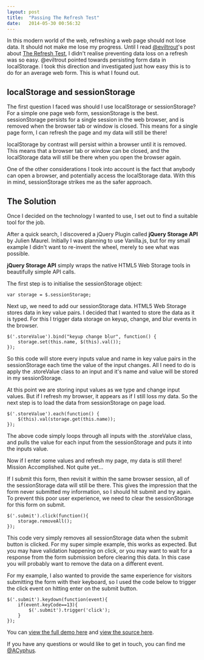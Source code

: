 ```yaml
---
layout: post
title:  "Passing The Refresh Test"
date:   2014-05-30 00:56:32
---
```


In this modern world of the web, refreshing a web page should not lose data. It should not make me lose my progress. Until I read [@eviltrout](https://twitter.com/eviltrout "@eviltrout on twitter")'s post about [The Refresh Test](http://eviltrout.com/2014/04/10/the-refresh-test.html "The Refresh Test by Robin Ward"), I didn't realise preventing data loss on a refresh was so easy. @eviltrout pointed towards persisting form data in localStorage. I took this direction and investigated just how easy this is to do for an average web form. This is what I found out.

## localStorage and sessionStorage
The first question I faced was should I use localStorage or sessionStorage? For a simple one page web form, sessionStorage is the best. sessionStorage persists for a single session in the web browser, and is removed when the browser tab or window is closed. This means for a single page form, I can refresh the page and my data will still be there!

localStorage by contrast will persist within a browser until it is removed. This means that a browser tab or window can be closed, and the localStorage data will still be there when you open the browser again.

One of the other considerations I took into account is the fact that anybody can open a browser, and potentially access the localStorage data. With this in mind, sessionStorage strikes me as the safer approach.

## The Solution
Once I decided on the technology I wanted to use, I set out to find a suitable tool for the job.

After a quick search, I discovered a jQuery Plugin called **jQuery Storage API** by Julien Maurel. Initially I was planning to use Vanilla.js, but for my small example I didn't want to re-invent the wheel, merely to see what was possible.

**jQuery Storage API** simply wraps the native HTML5 Web Storage  tools in beautifully simple API calls.

The first step is to initialise the sessionStorage object:

	var storage = $.sessionStorage;

Next up, we need to add our sessionStorage data. HTML5 Web Storage stores data in key value pairs. I decided that I wanted to store the data as it is typed. For this I trigger data storage on keyup, change, and blur events in the browser. 

	$('.storeValue').bind("keyup change blur", function() {
		storage.set(this.name, $(this).val());
	});

So this code will store every inputs value and name in key value pairs in the sessionStorage each time the value of the input changes. All I need to do is apply the .storeValue class to an input and it's name and value will be stored in my sessionStorage.

At this point we are storing input values as we type and change input values. But if I refresh my browser, it appears as if I still loss my data. So the next step is to load the data from sessionStorage on page load.

	$('.storeValue').each(function() {
		$(this).val(storage.get(this.name));
	});

The above code simply loops through all inputs with the .storeValue class, and pulls the value for each input from the sessionStorage and puts it into the inputs value.

Now if I enter some values and refresh my page, my data is still there! Mission Accomplished. Not quite yet…

If I submit this form, then revisit it within the same browser session, all of the sessionStorage data will still be there. This gives the impression that the form never submitted my information, so I should hit submit and try again. To prevent this poor user experience, we need to clear the sessionStorage for this form on submit.

	$('.submit').click(function(){ 
		storage.removeAll();
	});

This code very simply removes all sessionStorage data when the submit button is clicked. For my super simple example, this works as expected. But you may have validation happening on click, or you may want to wait for a response from the form submission before clearing this data. In this case you will probably want to remove the data on a different event.

For my example, I also wanted to provide the same experience for visitors submitting the form with their keyboard, so I used the code below to trigger the click event on hitting enter on the submit button.

	$('.submit').keydown(function(event){    
		if(event.keyCode==13){
			$('.submit').trigger('click');
		}
	});

You can [view the full demo here](https://acyphus.github.io/experiments/refresh-test/ "Passing The Refresh Test Demo") and [view the source here](https://github.com/ACyphus/sessionStorageDemo "sessionStorage Demo Source Code").

If you have any questions or would like to get in touch, you can find me [@ACyphus](https://twitter.com/ACyphus "@ACyphus on twitter").
